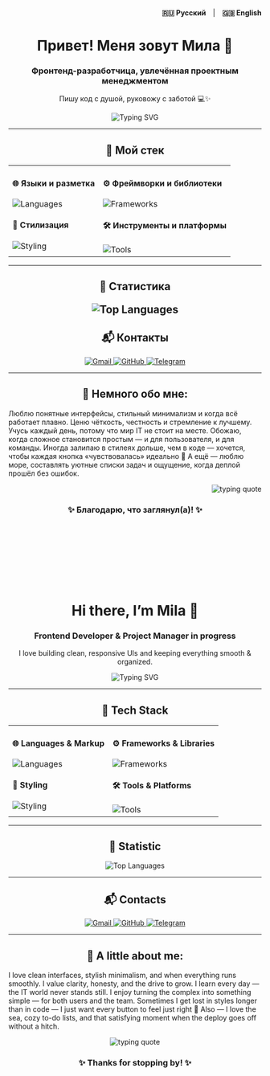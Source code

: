 <!-- Языковой переключатель -->
<div align="right" style="margin-top: -30px;">
  <a href="#russian-version" style="text-decoration:none;margin-right:10px;font-weight:bold;">🇷🇺 Русский</a> |
  <a href="#english-version" style="text-decoration:none;margin-left:10px;font-weight:bold;">🇬🇧 English</a>
</div>

<!-- 🇷🇺 RUSSIAN VERSION -->
<h1  align="center" id="russian-version">Привет! Меня зовут Мила 👋</h1>
<h3 align="center">Фронтенд-разработчица, увлечённая проектным менеджментом</h3>
<p align="center">Пишу код с душой, руковожу с заботой 💻✨</p>

<p align="center">
  <img src="https://readme-typing-svg.demolab.com?font=Fira+Code&pause=1000&color=5a03fc&text=center&lines=Frontend+Web+Developer;Project+Management+Explorer;React+%7C+Next.js+%7C+TypeScript%7C+JS;Let's+Build+Something+Great!" alt="Typing SVG" />
</p>

<hr/>

<h2 align="center">🧠 Мой стек</h2>

<table align="center">
  <tr>
    <td valign="top">
      <h4>🌐 Языки и разметка</h4>
      <img src="https://skillicons.dev/icons?i=html,css,scss,js,ts" alt="Languages" />
      <h4>🎨 Стилизация</h4>
      <img src="https://skillicons.dev/icons?i=tailwind,bootstrap" alt="Styling" />
    </td>
    <td valign="top">
      <h4>⚙️ Фреймворки и библиотеки</h4>
      <img src="https://skillicons.dev/icons?i=react,nextjs,nodejs,vite,webpack" alt="Frameworks" />
      <h4>🛠 Инструменты и платформы</h4>
      <img src="https://skillicons.dev/icons?i=git,github,figma,wordpress,codepen,vscode" alt="Tools" />
    </td>
  </tr>
</table>
<hr/>

<h2 align="center">🚀 Статистика 

<p align="center">
  <img src="https://github-readme-stats.vercel.app/api/top-langs/?username=milareina&layout=compact" alt="Top Languages"/>
</p>
</h2

<hr/>

<h2 align="center">📬 Контакты</h2>
<p align="center">
  <a href="mailto:mmilacz08@gmail.com">
    <img src="https://img.shields.io/badge/Gmail-mmila-orange?style=for-the-badge&logo=gmail&logoColor=white" alt="Gmail" />
  </a>
  <a href="https://github.com/Milareina">
    <img src="https://img.shields.io/badge/GitHub-Milareina-181717?style=for-the-badge&logo=github&logoColor=white" alt="GitHub" />
  </a>
  <a href="https://t.me/mmilacz">
    <img src="https://img.shields.io/badge/Telegram-@mmilacz-2CA5E0?style=for-the-badge&logo=telegram&logoColor=white" alt="Telegram" />
  </a>
</p>

<hr/>

<h2 align="center">💫 Немного обо мне:</h2>
<p>Люблю понятные интерфейсы, стильный минимализм и когда всё работает плавно.
Ценю чёткость, честность и стремление к лучшему. Учусь каждый день, потому что мир IT не стоит на месте.
Обожаю, когда сложное становится простым — и для пользователя, и для команды.
Иногда залипаю в стилеях дольше, чем в коде — хочется, чтобы каждая кнопка «чувствовалась» идеально 🙈
А ещё — люблю море, составлять уютные списки задач и ощущение, когда деплой прошёл без ошибок.

</p>
<p align="right">
  <img src="https://readme-typing-svg.demolab.com?font=Fira+Code&pause=1200&color=5a03fc&width=800&lines=%D0%9C%D0%B8%D0%BD%D0%B8%D0%BC%D0%B0%D0%BB%D0%B8%D0%B7%D0%BC.%20%D0%A4%D1%83%D0%BD%D0%BA%D1%86%D0%B8%D0%BE%D0%BD%D0%B0%D0%BB%D1%8C%D0%BD%D0%BE%D1%81%D1%82%D1%8C.%20%D0%A7%D0%B5%D0%BB%D0%BE%D0%B2%D0%B5%D1%87%D0%BD%D0%BE%D1%81%D1%82%D1%8C." alt="typing quote" />
</p>


<h3 align="center">✨ Благодарю, что заглянул(а)! ✨</h3>

<br/><br/><br/><br/><br/><br/><br/>

<!-- 🇬🇧 ENGLISH VERSION -->
<h1 align="center" id="english-version">Hi there, I’m Mila 👋</h1>
<h3 align="center">Frontend Developer & Project Manager in progress</h3>
<p align="center">I love building clean, responsive UIs and keeping everything smooth & organized.</p>

<p align="center">
  <img src="https://readme-typing-svg.demolab.com?font=Fira+Code&pause=1000&color=5a03fc&text=center&lines=Frontend+Web+Developer;Project+Management+Explorer;React+%7C+Next.js+%7C+TypeScript%7C+JS;Let's+Build+Something+Great!" alt="Typing SVG" />
</p>

<hr/>

<h2 align="center">🧠 Tech Stack</h2>
<table align="center">
  <tr>
    <td valign="top">
      <h4>🌐 Languages & Markup</h4>
      <img src="https://skillicons.dev/icons?i=html,css,scss,js,ts" alt="Languages" />
      <h4>🎨 Styling</h4>
      <img src="https://skillicons.dev/icons?i=tailwind,bootstrap" alt="Styling" />
    </td>
    <td valign="top">
      <h4>⚙️ Frameworks & Libraries</h4>
      <img src="https://skillicons.dev/icons?i=react,nextjs,nodejs,vite,webpack" alt="Frameworks" />
      <h4>🛠 Tools & Platforms</h4>
      <img src="https://skillicons.dev/icons?i=git,github,figma,wordpress" alt="Tools" />
    </td>
  </tr>
</table>

<hr/>

<h2 align="center">🚀 Statistic</h2>
<p align="center">
  <img src="https://github-readme-stats.vercel.app/api/top-langs/?username=milareina&layout=compact" alt="Top Languages"/>
</p>

<hr/>

<h2 align="center" >📬 Contacts</h2>
<p align="center">
  <a href="mailto:mmilacz08@gmail.com">
    <img src="https://img.shields.io/badge/Gmail-mmila-orange?style=for-the-badge&logo=gmail&logoColor=white" alt="Gmail" />
  </a>
  <a href="https://github.com/Milareina">
    <img src="https://img.shields.io/badge/GitHub-Milareina-181717?style=for-the-badge&logo=github&logoColor=white" alt="GitHub" />
  </a>
  <a href="https://t.me/mmilacz">
    <img src="https://img.shields.io/badge/Telegram-@mmilacz-2CA5E0?style=for-the-badge&logo=telegram&logoColor=white" alt="Telegram" />
  </a>
</p>

<hr/>

<h2 align="center">💫 A little about me:</h2>
<p>I love clean interfaces, stylish minimalism, and when everything runs smoothly.
I value clarity, honesty, and the drive to grow. I learn every day — the IT world never stands still.
I enjoy turning the complex into something simple — for both users and the team.
Sometimes I get lost in styles longer than in code — I just want every button to feel just right 🙈
Also — I love the sea, cozy to-do lists, and that satisfying moment when the deploy goes off without a hitch.

</p>

<p align="center">
  <img src="https://readme-typing-svg.demolab.com?font=Fira+Code&pause=1200&color=5a03fc&width=800&lines=Minimalism.+Functionality.+Humanity." alt="typing quote" />
</p>


<h3 align="center">✨ Thanks for stopping by! ✨</h3>
